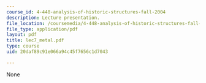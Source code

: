 ```yaml
---
course_id: 4-448-analysis-of-historic-structures-fall-2004
description: Lecture presentation.
file_location: /coursemedia/4-448-analysis-of-historic-structures-fall-2004/20daf89c91e066a94c45f7656c1d7043_lec7_metal.pdf
file_type: application/pdf
layout: pdf
title: lec7_metal.pdf
type: course
uid: 20daf89c91e066a94c45f7656c1d7043

---
```

None